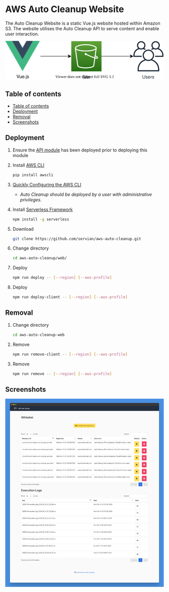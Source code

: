 # AWS Auto Cleanup Website

The Auto Cleanup Website is a static Vue.js website hosted within Amazon S3. The website utilises the Auto Cleanup API to serve content and enable user interaction.

![architecture](./static/architecture.drawio.svg)

## Table of contents

- [Table of contents](#table-of-contents)
- [Deployment](#deployment)
- [Removal](#removal)
- [Screenshots](#screenshots)

## Deployment

1. Ensure the [API module](../api) has been deployed prior to deploying this module

2. Install [AWS CLI](https://aws.amazon.com/cli/)

   ```bash
   pip install awscli
   ```

3. [Quickly Configuring the AWS CLI](https://docs.aws.amazon.com/cli/latest/userguide/cli-chap-configure.html#cli-quick-configuration)

   - _Auto Cleanup should be deployed by a user with administrative privileges._

4. Install [Serverless Framework](https://www.serverless.com/)

   ```bash
   npm install -g serverless
   ```

5. Download

   ```bash
   git clone https://github.com/servian/aws-auto-cleanup.git
   ```

6. Change directory

   ```bash
   cd aws-auto-cleanup/web/
   ```

7. Deploy

   ```bash
   npm run deploy -- [--region] [--aws-profile]
   ```

8. Deploy

   ```bash
   npm run deploy-client -- [--region] [--aws-profile]
   ```

## Removal

1. Change directory

   ```bash
   cd aws-auto-cleanup-web
   ```

2. Remove

   ```bash
   npm run remove-client -- [--region] [--aws-profile]
   ```

3. Remove

   ```bash
   npm run remove -- [--region] [--aws-profile]
   ```

## Screenshots

![main](./static/screenshot_main.png)
